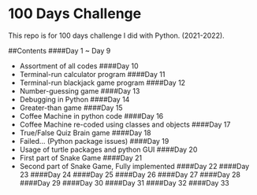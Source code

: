 # 100 Days Challenge
This repo is for 100 days challenge I did with Python. (2021-2022).

##Contents
####Day 1 ~ Day 9
- Assortment of all codes 
####Day 10
- Terminal-run calculator program
####Day 11
- Terminal-run blackjack game program
####Day 12
- Number-guessing game
####Day 13
- Debugging in Python
####Day 14
- Greater-than game
####Day 15
- Coffee Machine in python code
####Day 16
- Coffee Machine re-coded using classes and objects
####Day 17
- True/False Quiz Brain game
####Day 18
- Failed... (Python package issues)
####Day 19
- Usage of turtle packages and python GUI
####Day 20
- First part of Snake Game
####Day 21
- Second part of Snake Game, Fully implemented
####Day 22
####Day 23
####Day 24
####Day 25
####Day 26
####Day 27
####Day 28
####Day 29
####Day 30
####Day 31
####Day 32
####Day 33

